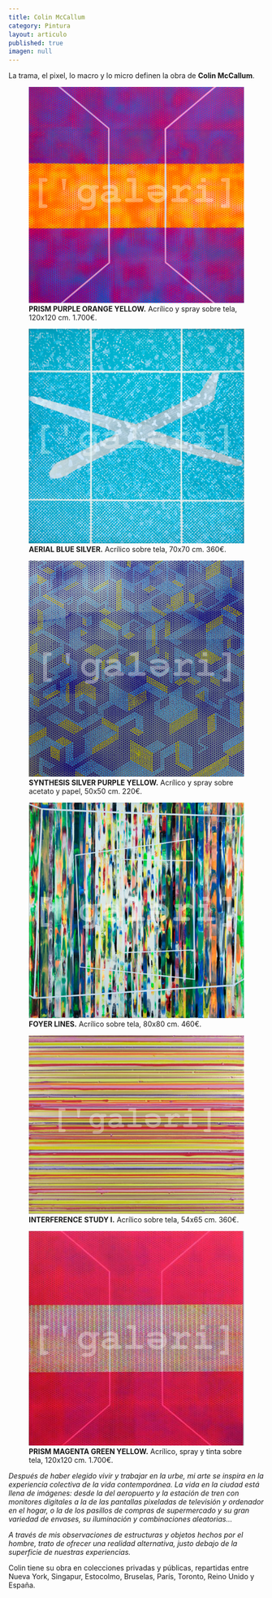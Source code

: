 ```yaml
---
title: Colin McCallum
category: Pintura
layout: articulo
published: true
imagen: null
---
```

La trama, el pixel, lo macro y lo micro definen la obra de **Colin McCallum**. 

<div class="figure-group">
<figure>
	<a href="/images/McCALLUM/P1040898.jpg"><img src="/images/McCALLUM/P1040898.jpg" alt="Colin McCallum Prism Purple Orange Yellow"></a>
	<figcaption><b>PRISM PURPLE ORANGE YELLOW.</b>
Acrílico y spray sobre tela, 120x120 cm. 1.700€.</figcaption>
</figure>

<figure>
	<a href="/images/McCALLUM/S.jpg"><img src="/images/McCALLUM/S.jpg" alt="Colin McCallum Aerial Blue Silver"></a>
<figcaption><b>AERIAL BLUE SILVER.</b> 
Acrílico sobre tela, 70x70 cm. 360€.</figcaption>	
</figure>

<figure>
	<a href="/images/McCALLUM/P1050544.jpg"><img src="/images/McCALLUM/P1050544.jpg" alt="Colin McCallum Synthesis Silver Purple Yellow"></a>
<figcaption><b>SYNTHESIS SILVER PURPLE YELLOW.</b> 
Acrílico y spray sobre acetato y papel, 50x50 cm. 220€.</figcaption>
</figure>
</div>

<div class="figure-group">
<figure>
	<a href="/images/McCALLUM/FOYER.jpg"><img src="/images/McCALLUM/FOYER.jpg" alt="Colin McCallum Foyer lines "></a>
	<figcaption><b>FOYER LINES.</b>
Acrílico sobre tela, 80x80 cm. 460€.</figcaption>
</figure>

<figure>
	<a href="/images/McCALLUM/interferency.jpg"><img src="/images/McCALLUM/interferency.jpg" alt="Colin McCallum Interference Study I"></a>
<figcaption><b>INTERFERENCE STUDY I.</b> 
Acrílico sobre tela, 54x65 cm. 360€.</figcaption>	
</figure>

<figure>
	<a href="/images/McCALLUM/Prism.jpg"><img src="/images/McCALLUM/Prism.jpg" alt="Colin McCallum Prism Magenta Green Yellow"></a>
<figcaption><b>PRISM MAGENTA GREEN YELLOW.</b> 
Acrílico, spray y tinta sobre tela, 120x120 cm. 1.700€.</figcaption>
</figure>
</div>

_Después de haber elegido vivir y trabajar en la urbe, mi arte se inspira en la experiencia colectiva de la vida contemporánea. La vida en la ciudad está llena de imágenes: desde la del aeropuerto y la estación de tren con monitores digitales a la de las pantallas pixeladas de televisión y ordenador en el hogar, o la de los pasillos de compras de supermercado y su gran variedad de envases, su iluminación y combinaciones aleatorias…_

_A través de mis observaciones de estructuras y objetos hechos por el hombre, trato de ofrecer una realidad alternativa, justo debajo de la superficie de nuestras experiencias._

Colin tiene su obra en colecciones privadas y públicas, repartidas entre Nueva York, Singapur, Estocolmo, Bruselas, París, Toronto, Reino Unido y España.
